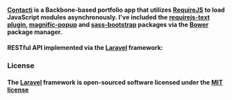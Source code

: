 #### [Contacti](http://contacti.herokuapp.com) is a Backbone-based portfolio app that utilizes [RequireJS](http://requirejs.org/) to load JavaScript modules asynchronously. I've included the [requirejs-text plugin](https://github.com/requirejs/text), [magnific-popup](http://dimsemenov.com/plugins/magnific-popup/) and [sass-bootstrap](https://github.com/jlong/sass-bootstrap) packages via the [Bower](http://bower.io/) package manager. 

#### RESTful API implemented via the [Laravel](http://laravel.com/) framework: 

### License

#### The [Laravel](http://laravel.com/) framework is open-sourced software licensed under the [MIT license](http://opensource.org/licenses/MIT)
